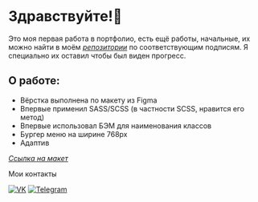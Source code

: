 # Здравствуйте!👋

Это моя первая работа в портфолио, есть ещё работы, начальные, их можно найти в моём *[репозитории](https://github.com/Enz0tech?tab=repositories)* по соответствующим подписям. Я специально их оставил чтобы был виден прогресс.

## О работе:

* Вёрстка выполнена по макету из Figma
* Впервые применил SASS/SCSS (в частности SCSS, нравится его метод)
* Впервые использовал БЭМ для наименования классов
* Бургер меню на ширине 768px
* Адаптив

*[Ссылка на макет](https://github.com/Enz0tech/site-1-portfolio/blob/main/images/Konstruct%20layout.png)*

Мои контакты

[![VK](https://img.shields.io/badge/-VK-333?style=for-the-badge&logo=Vk&logoColor=27A0D9)](https://vk.com/enzotech)
[![Telegram](https://img.shields.io/badge/-Telegram-333?style=for-the-badge&logo=telegram&logoColor=27A0D9)](https://t.me/enzotech)
